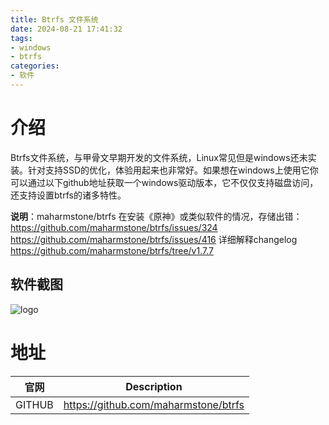 ```yaml
---
title: Btrfs 文件系统
date: 2024-08-21 17:41:32
tags:
- windows
- btrfs
categories:
- 软件
---
```


# 介绍

Btrfs文件系统，与甲骨文早期开发的文件系统，Linux常见但是windows还未实装。针对支持SSD的优化，体验用起来也非常好。如果想在windows上使用它你可以通过以下github地址获取一个windows驱动版本，它不仅仅支持磁盘访问，还支持设置btrfs的诸多特性。
<!-- more -->
**说明**：maharmstone/btrfs 在安装《原神》或类似软件的情况，存储出错： https://github.com/maharmstone/btrfs/issues/324 https://github.com/maharmstone/btrfs/issues/416 详细解释changelog https://github.com/maharmstone/btrfs/tree/v1.7.7

## 软件截图

![logo](https://drive.ljzd.link/api/raw/?path=/Images/blog/t0198eafb93bfc8bb83.png&odpt=f68a9f95c330098a55256b6d2d21ff1901798a4b6b132b3ab94d33c0ba017543&proxy=true)

# 地址
| 官网      | Description |
| ----------- | ----------- |
| GITHUB      | https://github.com/maharmstone/btrfs |
